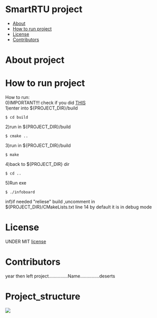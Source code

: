 # SmartRTU project  
- [About](#about)
- [How to run project](#how-to-run-project)
- [License](#license)  
- [Contributors](#contributors)  
# About project  
# How to run project  
How to run:  
0)IMPORTANT!!! check if you did [THIS](https://github.com/RazdolbayOne/GuidesPull)   
1)enter into ${PROJECT_DIR}/build   
```shell  
$ cd build
```  
2)run in ${PROJECT_DIR}/build   
```shell  
$ cmake ..
```  
3)run in ${PROJECT_DIR}/build  
```shell  
$ make
```  
4)back to ${PROJECT_DIR} dir  
```shell
$ cd ..
```  
5)Run exe  
```shell  
$ ./infoboard
```  
inf)if needed "reliese" build ,uncomment  in ${PROJECT_DIR}/CMakeLists.txt line 14 by default it is in debug mode  
# License  
UNDER MIT [license](LICENSE)  

# Contributors  
year then left project...............Name...............deserts  

# Project_structure  
<img src="https://imgur.com/b63PIkS.png" ></img> 